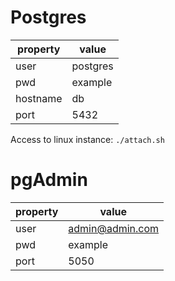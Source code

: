 # Postgres
| property | value    |
|----------|----------|
| user     | postgres |
| pwd      | example  |
| hostname | db       |
| port     | 5432     |

Access to linux instance: `./attach.sh`

# pgAdmin
| property | value           |
|----------|-----------------|
| user     | admin@admin.com |
| pwd      | example         |
| port     | 5050            |
